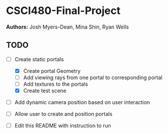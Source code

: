 # CSCI480-Final-Project
__Authors:__ Josh Myers-Dean, Mina Shin, Ryan Wells
## TODO  

 - [ ] Create static portals
    - [x] Create portal Geometry
    - [ ] Add viewing rays from one portal to corresponding portal
    - [ ] Add textures to the portals
    - [x] Create test scene
 - [ ] Add dynamic camera position based on user interaction
 - [ ] Allow user to create and position portals
 - [ ] Edit this README with instruction to run

